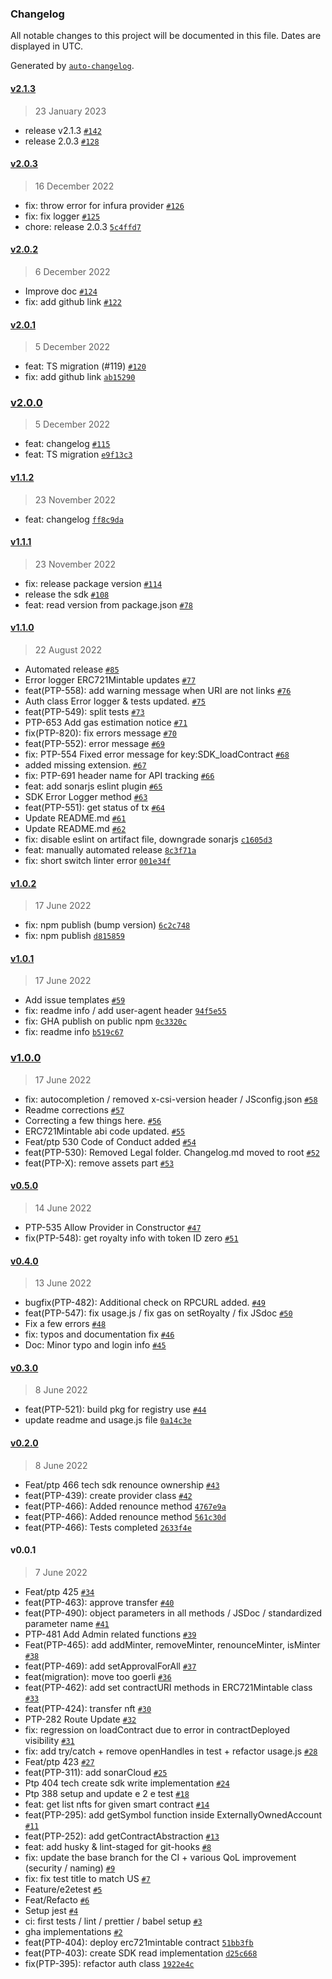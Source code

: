 ### Changelog

All notable changes to this project will be documented in this file. Dates are displayed in UTC.

Generated by [`auto-changelog`](https://github.com/CookPete/auto-changelog).

#### [v2.1.3](https://github.com/ConsenSys/consensys-sdk/compare/v2.0.3...v2.1.3)

> 23 January 2023

- release v2.1.3 [`#142`](https://github.com/ConsenSys/consensys-sdk/pull/142)
- release 2.0.3 [`#128`](https://github.com/ConsenSys/consensys-sdk/pull/128)

#### [v2.0.3](https://github.com/ConsenSys/consensys-sdk/compare/v2.0.2...v2.0.3)

> 16 December 2022

- fix: throw error for infura provider [`#126`](https://github.com/ConsenSys/consensys-sdk/pull/126)
- fix: fix logger [`#125`](https://github.com/ConsenSys/consensys-sdk/pull/125)
- chore: release 2.0.3 [`5c4ffd7`](https://github.com/ConsenSys/consensys-sdk/commit/5c4ffd78a69a651c08ce9a3d47ab34f5ab8786f9)

#### [v2.0.2](https://github.com/ConsenSys/consensys-sdk/compare/v2.0.1...v2.0.2)

> 6 December 2022

- Improve doc [`#124`](https://github.com/ConsenSys/consensys-sdk/pull/124)
- fix: add github link [`#122`](https://github.com/ConsenSys/consensys-sdk/pull/122)

#### [v2.0.1](https://github.com/ConsenSys/consensys-sdk/compare/v2.0.0...v2.0.1)

> 5 December 2022

- feat: TS migration (#119) [`#120`](https://github.com/ConsenSys/consensys-sdk/pull/120)
- fix: add github link [`ab15290`](https://github.com/ConsenSys/consensys-sdk/commit/ab152903b5582882156f767ef4359873bb1dcc24)

### [v2.0.0](https://github.com/ConsenSys/consensys-sdk/compare/v1.1.2...v2.0.0)

> 5 December 2022

- feat: changelog [`#115`](https://github.com/ConsenSys/consensys-sdk/pull/115)
- feat: TS migration [`e9f13c3`](https://github.com/ConsenSys/consensys-sdk/commit/e9f13c36c02ea77b5fd79a74b96e6a7d99dc2316)

#### [v1.1.2](https://github.com/ConsenSys/consensys-sdk/compare/v1.1.1...v1.1.2)

> 23 November 2022

- feat: changelog [`ff8c9da`](https://github.com/ConsenSys/consensys-sdk/commit/ff8c9dae36a8a167a0a350c0abceb6d63c49fa6b)

#### [v1.1.1](https://github.com/ConsenSys/consensys-sdk/compare/v1.1.0...v1.1.1)

> 23 November 2022

- fix: release package version [`#114`](https://github.com/ConsenSys/consensys-sdk/pull/114)
- release the sdk [`#108`](https://github.com/ConsenSys/consensys-sdk/pull/108)
- feat: read version from package.json [`#78`](https://github.com/ConsenSys/consensys-sdk/pull/78)

#### [v1.1.0](https://github.com/ConsenSys/consensys-sdk/compare/v1.0.2...v1.1.0)

> 22 August 2022

- Automated release [`#85`](https://github.com/ConsenSys/consensys-sdk/pull/85)
- Error logger ERC721Mintable updates [`#77`](https://github.com/ConsenSys/consensys-sdk/pull/77)
- feat(PTP-558): add warning message when URI are not links [`#76`](https://github.com/ConsenSys/consensys-sdk/pull/76)
- Auth class Error logger & tests updated. [`#75`](https://github.com/ConsenSys/consensys-sdk/pull/75)
- feat(PTP-549): split tests [`#73`](https://github.com/ConsenSys/consensys-sdk/pull/73)
- PTP-653 Add gas estimation notice [`#71`](https://github.com/ConsenSys/consensys-sdk/pull/71)
- fix(PTP-820): fix errors message [`#70`](https://github.com/ConsenSys/consensys-sdk/pull/70)
- feat(PTP-552): error message [`#69`](https://github.com/ConsenSys/consensys-sdk/pull/69)
- fix: PTP-554 Fixed error message for key:SDK_loadContract [`#68`](https://github.com/ConsenSys/consensys-sdk/pull/68)
- added missing extension. [`#67`](https://github.com/ConsenSys/consensys-sdk/pull/67)
- fix: PTP-691 header name for API tracking [`#66`](https://github.com/ConsenSys/consensys-sdk/pull/66)
- feat: add sonarjs eslint plugin [`#65`](https://github.com/ConsenSys/consensys-sdk/pull/65)
- SDK Error Logger method [`#63`](https://github.com/ConsenSys/consensys-sdk/pull/63)
- feat(PTP-551): get status of tx [`#64`](https://github.com/ConsenSys/consensys-sdk/pull/64)
- Update README.md [`#61`](https://github.com/ConsenSys/consensys-sdk/pull/61)
- Update README.md [`#62`](https://github.com/ConsenSys/consensys-sdk/pull/62)
- fix: disable eslint on artifact file, downgrade sonarjs [`c1605d3`](https://github.com/ConsenSys/consensys-sdk/commit/c1605d3620201837496a5891df4d67c384aa9deb)
- feat: manually automated release [`8c3f71a`](https://github.com/ConsenSys/consensys-sdk/commit/8c3f71a6e055b0c7ed75c9fa6915977a6fc5b618)
- fix: short switch linter error [`001e34f`](https://github.com/ConsenSys/consensys-sdk/commit/001e34f2a997161781100f4e8697d469bb7dcef2)

#### [v1.0.2](https://github.com/ConsenSys/consensys-sdk/compare/v1.0.1...v1.0.2)

> 17 June 2022

- fix: npm publish (bump version) [`6c2c748`](https://github.com/ConsenSys/consensys-sdk/commit/6c2c748dd41e76efade5d0a5b4068114b63a1762)
- fix: npm publish [`d815859`](https://github.com/ConsenSys/consensys-sdk/commit/d815859cff531927bfef7cae06b9f89a6d1aa2a0)

#### [v1.0.1](https://github.com/ConsenSys/consensys-sdk/compare/v1.0.0...v1.0.1)

> 17 June 2022

- Add issue templates [`#59`](https://github.com/ConsenSys/consensys-sdk/pull/59)
- fix: readme info / add user-agent header [`94f5e55`](https://github.com/ConsenSys/consensys-sdk/commit/94f5e550c4a9fde43e511e7c4daf5d2b4d06f2c1)
- fix: GHA publish on public npm [`0c3320c`](https://github.com/ConsenSys/consensys-sdk/commit/0c3320c77ace13e4efd9a66784cc29667973aa23)
- fix: readme info [`b519c67`](https://github.com/ConsenSys/consensys-sdk/commit/b519c6773117f00d151bfb700ef41aede30d1f49)

### [v1.0.0](https://github.com/ConsenSys/consensys-sdk/compare/v0.5.0...v1.0.0)

> 17 June 2022

- fix: autocompletion / removed x-csi-version header / JSconfig.json [`#58`](https://github.com/ConsenSys/consensys-sdk/pull/58)
- Readme corrections [`#57`](https://github.com/ConsenSys/consensys-sdk/pull/57)
- Correcting a few things here. [`#56`](https://github.com/ConsenSys/consensys-sdk/pull/56)
- ERC721Mintable abi code updated. [`#55`](https://github.com/ConsenSys/consensys-sdk/pull/55)
- Feat/ptp 530 Code of Conduct added [`#54`](https://github.com/ConsenSys/consensys-sdk/pull/54)
- feat(PTP-530): Removed Legal folder. Changelog.md moved to root [`#52`](https://github.com/ConsenSys/consensys-sdk/pull/52)
- feat(PTP-X): remove assets part [`#53`](https://github.com/ConsenSys/consensys-sdk/pull/53)

#### [v0.5.0](https://github.com/ConsenSys/consensys-sdk/compare/v0.4.0...v0.5.0)

> 14 June 2022

- PTP-535 Allow Provider in Constructor [`#47`](https://github.com/ConsenSys/consensys-sdk/pull/47)
- fix(PTP-548): get royalty info with token ID zero [`#51`](https://github.com/ConsenSys/consensys-sdk/pull/51)

#### [v0.4.0](https://github.com/ConsenSys/consensys-sdk/compare/v0.3.0...v0.4.0)

> 13 June 2022

- bugfix(PTP-482): Additional check on RPCURL added. [`#49`](https://github.com/ConsenSys/consensys-sdk/pull/49)
- feat(PTP-547): fix usage.js / fix gas on setRoyalty / fix JSdoc [`#50`](https://github.com/ConsenSys/consensys-sdk/pull/50)
- Fix a few errors [`#48`](https://github.com/ConsenSys/consensys-sdk/pull/48)
- fix: typos and documentation fix [`#46`](https://github.com/ConsenSys/consensys-sdk/pull/46)
- Doc: Minor typo and login info [`#45`](https://github.com/ConsenSys/consensys-sdk/pull/45)

#### [v0.3.0](https://github.com/ConsenSys/consensys-sdk/compare/v0.2.0...v0.3.0)

> 8 June 2022

- feat(PTP-521): build pkg for registry use [`#44`](https://github.com/ConsenSys/consensys-sdk/pull/44)
- update readme and usage.js file [`0a14c3e`](https://github.com/ConsenSys/consensys-sdk/commit/0a14c3ef50b0ad9aefa01544650db92b2095bebe)

#### [v0.2.0](https://github.com/ConsenSys/consensys-sdk/compare/v0.0.1...v0.2.0)

> 8 June 2022

- Feat/ptp 466 tech sdk renounce ownership [`#43`](https://github.com/ConsenSys/consensys-sdk/pull/43)
- feat(PTP-439): create provider class [`#42`](https://github.com/ConsenSys/consensys-sdk/pull/42)
- feat(PTP-466): Added renounce method [`4767e9a`](https://github.com/ConsenSys/consensys-sdk/commit/4767e9afbafe5b4486f1ac631509cc8db793f2c2)
- feat(PTP-466): Added renounce method [`561c30d`](https://github.com/ConsenSys/consensys-sdk/commit/561c30dd3cb7f6bed8ef03a8f016530567657a2a)
- feat(PTP-466): Tests completed [`2633f4e`](https://github.com/ConsenSys/consensys-sdk/commit/2633f4e666e0876587f3bf1dca7d2c677ad9ca21)

#### v0.0.1

> 7 June 2022

- Feat/ptp 425 [`#34`](https://github.com/ConsenSys/consensys-sdk/pull/34)
- feat(PTP-463): approve transfer [`#40`](https://github.com/ConsenSys/consensys-sdk/pull/40)
- feat(PTP-490): object parameters in all methods / JSDoc / standardized parameter name [`#41`](https://github.com/ConsenSys/consensys-sdk/pull/41)
- PTP-481 Add Admin related functions [`#39`](https://github.com/ConsenSys/consensys-sdk/pull/39)
- Feat(PTP-465): add addMinter, removeMinter, renounceMinter, isMinter [`#38`](https://github.com/ConsenSys/consensys-sdk/pull/38)
- feat(PTP-469): add setApprovalForAll [`#37`](https://github.com/ConsenSys/consensys-sdk/pull/37)
- feat(migration): move too goerli [`#36`](https://github.com/ConsenSys/consensys-sdk/pull/36)
- feat(PTP-462): add set contractURI methods in ERC721Mintable class [`#33`](https://github.com/ConsenSys/consensys-sdk/pull/33)
- feat(PTP-424): transfer nft [`#30`](https://github.com/ConsenSys/consensys-sdk/pull/30)
- PTP-282 Route Update [`#32`](https://github.com/ConsenSys/consensys-sdk/pull/32)
- fix: regression on loadContract due to error in contractDeployed visibility [`#31`](https://github.com/ConsenSys/consensys-sdk/pull/31)
- fix: add try/catch + remove openHandles in test + refactor usage.js [`#28`](https://github.com/ConsenSys/consensys-sdk/pull/28)
- Feat/ptp 423 [`#27`](https://github.com/ConsenSys/consensys-sdk/pull/27)
- feat(PTP-311): add sonarCloud [`#25`](https://github.com/ConsenSys/consensys-sdk/pull/25)
- Ptp 404 tech create sdk write implementation [`#24`](https://github.com/ConsenSys/consensys-sdk/pull/24)
- Ptp 388 setup and update e 2 e test [`#18`](https://github.com/ConsenSys/consensys-sdk/pull/18)
- feat: get list nfts for given smart contract [`#14`](https://github.com/ConsenSys/consensys-sdk/pull/14)
- feat(PTP-295): add getSymbol function inside ExternallyOwnedAccount [`#11`](https://github.com/ConsenSys/consensys-sdk/pull/11)
- feat(PTP-252): add getContractAbstraction [`#13`](https://github.com/ConsenSys/consensys-sdk/pull/13)
- feat: add husky & lint-staged for git-hooks [`#8`](https://github.com/ConsenSys/consensys-sdk/pull/8)
- fix: update the base branch for the CI + various QoL improvement (security / naming) [`#9`](https://github.com/ConsenSys/consensys-sdk/pull/9)
- fix: fix test title to match US [`#7`](https://github.com/ConsenSys/consensys-sdk/pull/7)
- Feature/e2etest [`#5`](https://github.com/ConsenSys/consensys-sdk/pull/5)
- Feat/Refacto [`#6`](https://github.com/ConsenSys/consensys-sdk/pull/6)
- Setup jest [`#4`](https://github.com/ConsenSys/consensys-sdk/pull/4)
- ci: first tests / lint / prettier / babel setup [`#3`](https://github.com/ConsenSys/consensys-sdk/pull/3)
- gha implementations [`#2`](https://github.com/ConsenSys/consensys-sdk/pull/2)
- feat(PTP-404): deploy erc721mintable contract [`51bb3fb`](https://github.com/ConsenSys/consensys-sdk/commit/51bb3fb47d87fb1e8bff9c3f132aed2d6863e0a1)
- feat(PTP-403): create SDK read implementation [`d25c668`](https://github.com/ConsenSys/consensys-sdk/commit/d25c66883a3689e097823006ce9a16f4d17f34d3)
- fix(PTP-395): refactor auth class [`1922e4c`](https://github.com/ConsenSys/consensys-sdk/commit/1922e4c230bf113664314456b70d0700dec7cb39)
